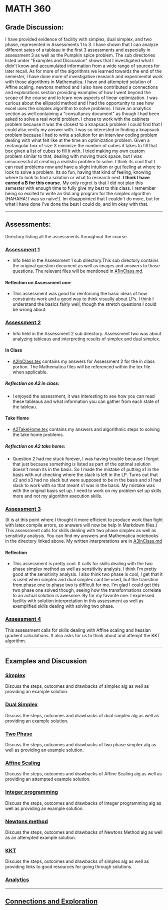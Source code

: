 # MATH 360

## Grade Discussion:
I have provided evidence of facility with simplex, dual simplex, and two phase, represented in Assessments 1 to 3. I have shown that I can analyze different sates of a tableau in the first 3 assessments and especially in assessment 3 as well as the Pumpkin spice problem. The sub directories listed under "Examples and Discussion" shows that I investigated what I didn't know and accumulated information from a wide range of sources for later recall.
As for more of the algorithms we learned towards the end of the semester, I have done more of investigative research and experimental work with those algorithms in Mathematica. I have and attempted solution of Affine scaling, newtons method and
I also have contributed a connections and explorations section providing examples of how I went beyond the scope of the course and to learn new aspects of linear optimization. I was curious about the ellipsoid method and I had the opportunity to see how excel uses the simplex algorithm to solve problems.
I have an analytics section as well containing a "consultancy document" as though I had been asked to solve a real world problem. I chose to work with the cabinets problem because it was the closest to a knapsack problem I could find that I could also verify my answer with. I was so interested in finding a knapsack problem because I had to write a solution for an interview coding problem dealing with what felt like at the time an optimization problem. Given a rectangular box of size X minimize the number of cubes it takes to fill that box given a list of cubes to fill it with. I tried making my own custom problem similar to that, dealing with moving truck space, but I was unsuccessful at creating a realistic problem to solve. 
I think its cool that I can read problems now and have a slight intuition or gut feeling at where to look to solve a problem. Its so fun, having that kind of feeling, knowing where to look to find a solution or what to research next. **I think I have earned a B for this course.** My only regret is that I did not plan this semester with enough time to fully give my best to this class. I remember being so excited to write an GoLang program for the simplex algorithm (HAHAHA! I was so naive!). Im disappointed that I couldn't do more, but for what I have done I've done the best I could do, and Im okay with that.

---
## Assessments:
Directory listing all the assessments throughout the course.
### [Assessment 1](https://github.com/AllisonBolen/LinearAlgebra/tree/bolen/Assessments/Assessment1)
* Info held in the Assessment 1 sub directory.This sub directory contains the original question document as well as images and answers to those questions. The relevant files will be mentioned in [A1InClass.md](https://github.com/AllisonBolen/LinearAlgebra/blob/bolen/Assessments/Assessment1/A1InClass.md).
#### Reflection on Assessment one:
* This assessment was good for reinforcing the basic ideas of how constraints work and a good way to think visually about LPs. I think I understand the basics fairly well, though the stretch questions I could be wrong about.

### [Assessment 2](https://github.com/AllisonBolen/LinearAlgebra/tree/bolen/Assessments/Assessment2)
* Info held in the Assessment 2 sub directory. Assessment two was about analyzing tableaus and interpreting results of simplex and dual simplex.
#### In Class
* [A2InClass.tex](https://github.com/AllisonBolen/LinearAlgebra/blob/bolen/Assesments/Assesment2/A2InClass.tex) contains my answers for Assessment 2 for the in class portion. The Mathematica files will be referenced within the tex file when applicable.
##### Reflection on A2 in class:
* I enjoyed the assessment, it was interesting to see how you can read these tableaus and what information you can gather from each state of the tableau.
#### Take Home
* [A2TakeHome.tex](https://github.com/AllisonBolen/LinearAlgebra/blob/bolen/Assesments/Assesment2/A2TakeHome.nb) contains my answers and algorithmic steps to solving the take home problems.
##### Reflection on A2 take home:
* Question 2 had me stuck forever, I was having trouble because I forgot that just because something is listed as part of the optimal solution doesn't mean its in the basis. So I made the mistake of putting x1 in the basis with out checking where the slack is left in the LP. Turns out that x2 and x3 had no slack but were supposed to be in the basis and x1 had slack to work with so that meant s1 was in the basis. My mistake was with the original basis set up. I need to work on my problem set up skills more and not my algorithm execution skills.

### [Assessment 3](https://github.com/AllisonBolen/LinearAlgebra/tree/bolen/Assessments/Assessment3)
(It is at this point where I thought it more efficient to produce work than fight with latex compile errors, so answers will now be help in Markdown files.)
This assessment calls for skills dealing with two phase simplex as well as sensitivity analysis.
You can find my answers and Mathematica notebooks in the directory linked above. My written interpretations are in [A3InClass.md](https://github.com/AllisonBolen/LinearAlgebra/blob/bolen/Assessments/Assessment3/A3InClass.md)
#### Reflection
* This assessment is pretty cool. It calls for skills dealing with the two phase simplex method as well as sensitivity analysis. I think I'm pretty good at the sensitivity analysis. I also think two phase is cool, I get that it is used when simplex and dual simplex cant be used, but the transition from phase one to phase two is difficult for me. I'm glad I could get this two phase one solved though, seeing how the transformations correlate to an actual solution is awesome. By far my favorite one. I expressed facility with solution interpretation in this assessment as well as exemplified skills dealing with solving two phase.

### [Assessment 4](https://github.com/AllisonBolen/LinearAlgebra/tree/bolen/Assessments/Assessment4)

This assessment calls for skills dealing with Affine scaling and hessian gradient calculations. It also asks for us to think about and attempt the KKT algorithm.

---
## Examples and Discussion
### [Simplex](https://github.com/AllisonBolen/LinearAlgebra/tree/bolen/simplex)
Discuss the steps, outcomes and drawbacks of simplex alg as well as providing an example solution.
### [Dual Simplex](https://github.com/AllisonBolen/LinearAlgebra/tree/bolen/dual)
Discuss the steps, outcomes and drawbacks of dual simplex alg as well as providing an example solution.

### [Two Phase](https://github.com/AllisonBolen/LinearAlgebra/tree/bolen/TwoPhase)
Discuss the steps, outcomes and drawbacks of two phase simplex alg as well as providing an example solution.

### [Affine Scaling](https://github.com/AllisonBolen/LinearAlgebra/tree/bolen/AffineScaling)
Discuss the steps, outcomes and drawbacks of Affine Scaling alg as well as providing an attempted example solution.

### [Integer programming](https://github.com/AllisonBolen/LinearAlgebra/tree/bolen/IntegerProgramming)
Discuss the steps, outcomes and drawbacks of Integer programming alg as well as providing an example solution.

### [Newtons method](https://github.com/AllisonBolen/LinearAlgebra/tree/bolen/NewtonsMethod)
Discuss the steps, outcomes and drawbacks of Newtons Method alg as well as an attempted example solution.

### [KKT](https://github.com/AllisonBolen/LinearAlgebra/tree/bolen/KKT)
Discuss the steps, outcomes and drawbacks of simplex alg as well as providing links to good resources for going through solutions.

### [Analytics](https://github.com/AllisonBolen/LinearAlgebra/tree/bolen/AnalyticsProblem)
---
## [Connections and Exploration](https://github.com/AllisonBolen/LinearAlgebra/tree/bolen/connections)

